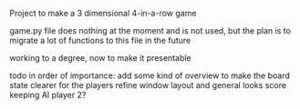 Project to make a 3 dimensional 4-in-a-row game

game.py file does nothing at the moment and is not used, but the plan is to migrate a lot of functions to this file in the future

working to a degree, now to make it presentable

todo in order of importance:
	add some kind of overview to make the board state clearer for the players
	refine window layout and general looks
	score keeping
	AI player 2?